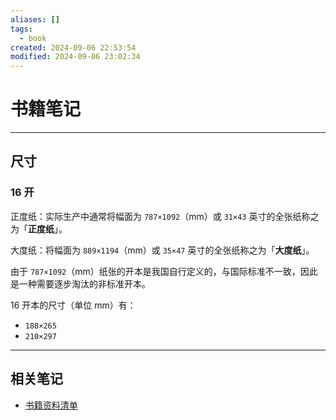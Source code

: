 ```yaml
---
aliases: []
tags:
  - book
created: 2024-09-06 22:53:54
modified: 2024-09-06 23:02:34
---
```


# 书籍笔记

---

##  尺寸

### 16 开

正度纸：实际生产中通常将幅面为 `787×1092`（mm）或 `31×43` 英寸的全张纸称之为「**正度纸**」。

大度纸：将幅面为 `889×1194`（mm）或 `35×47` 英寸的全张纸称之为「**大度纸**」。

由于 `787×1092`（mm）纸张的开本是我国自行定义的，与国际标准不一致，因此是一种需要逐步淘汰的非标准开本。

16 开本的尺寸（单位 mm）有：
* `188×265`
* `210×297`

---

## 相关笔记

* [书籍资料清单](Book_Material.md)

